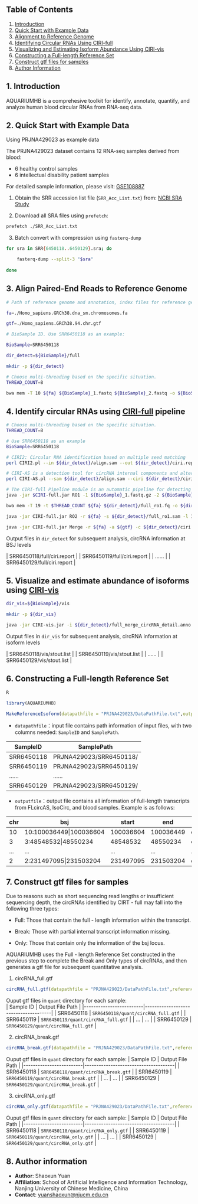 


## Table of Contents

1. [Introduction](#1-introduction)  
2. [Quick Start with Example Data](#2-quick-start-with-example-data)  
3. [Alignment to Reference Genome](#3-alignment-to-reference-genome)  
4. [Identifying Circular RNAs Using CIRI-full](#4-identifying-circular-rnas-using-ciri-full)  
5. [Visualizing and Estimating Isoform Abundance Using CIRI-vis](#5-visualizing-and-estimating-isoform-abundance-using-ciri-vis)  
6. [Constructing a Full-length Reference Set](#6-constructing-a-full-length-reference-set)
7. [Construct gtf files for samples](#7-construct-gtf-files-for-samples)
8. [Author Information](#8-author-information)

## 1. Introduction

AQUARIUMHB is a comprehesive toolkit for identify, annotate, quantify, and analyze human blood circular RNAs from RNA-seq data. 

## 2. Quick Start with Example Data

Using PRJNA429023 as example data

The PRJNA429023 dataset contains 12 RNA-seq samples derived from blood:

- 6 healthy control samples  
- 6 intellectual disability patient samples  

For detailed sample information, please visit:  [GSE108887](https://www.ncbi.nlm.nih.gov/geo/query/acc.cgi?acc=GSE108887)

1. Obtain the SRR accession list file (`SRR_Acc_List.txt`) from:   [NCBI SRA Study](https://www.ncbi.nlm.nih.gov/Traces/study/?acc=PRJNA429023&o=acc_s%3Aa)  

2. Download all SRA files using ```prefetch```:  
   
```bash
prefetch ./SRR_Acc_List.txt
```

3. Batch convert with compression using ```fasterq-dump```
   
```bash
for sra in SRR{6450118..6450129}.sra; do

	fasterq-dump --split-3 "$sra" 
	   
done
```

## 3. Align Paired-End Reads to Reference Genome

```bash
# Path of reference genome and annotation, index files for reference genome must made first using `bwa index`

fa=./Homo_sapiens.GRCh38.dna_sm.chromosomes.fa

gtf=./Homo_sapiens.GRCh38.94.chr.gtf

# BioSample ID. Use SRR6450118 as an example:

BioSample=SRR6450118

dir_detect=${BioSample}/full

mkdir -p ${dir_detect}

# Choose multi-threading based on the specific situation.
THREAD_COUNT=8 

bwa mem -T 10 ${fa} ${BioSample}_1.fastq ${BioSample}_2.fastq -o ${BioSample}/full/align.sam -t $THREAD_COUNT

```

## 4. Identify circular RNAs using [CIRI-full](https://ciri-cookbook.readthedocs.io/en/latest/CIRI-full.html#) pipeline

```bash
# Choose multi-threading based on the specific situation.
THREAD_COUNT=8 

# Use SRR6450118 as an example
BioSample=SRR6450118

# CIRI2: Circular RNA identification based on multiple seed matching
perl CIRI2.pl --in ${dir_detect}/align.sam --out ${dir_detect}/ciri.report --ref_file ${fa} --anno ${gtf} --thread_num $THREAD_COUNT

# CIRI-AS is a detection tool for circRNA internal components and alternative splicing events.
perl CIRI-AS.pl --sam ${dir_detect}/align.sam --ciri ${dir_detect}/ciri.report --out ${dir_detect}/as --ref_file ${fa} --anno ${gtf} --output_all yes

# The CIRI-full Pipeline module is an automatic pipeline for detecting and reconstructing circRNAs.
java -jar $CIRI-full.jar RO1 -1 ${BioSample}_1.fastq.gz -2 ${BioSample}_2.fastq.gz -o ${dir_detect}/full -t $THREAD_COUNT

bwa mem -T 19 -t $THREAD_COUNT ${fa} ${dir_detect}/full_ro1.fq -o ${dir_detect}/full_ro1.sam -t $THREAD_COUNT

java -jar CIRI-full.jar RO2 -r ${fa} -s ${dir_detect}/full_ro1.sam -l 150 -o ${dir_detect}/full

java -jar CIRI-full.jar Merge -r ${fa} -a ${gtf} -c ${dir_detect}/ciri.report -as ${dir_detect}/as_jav.list -ro ${dir_detect}/full_ro2_info.list -o ${dir_detect}/full

```

Output files in ```dir_detect```  for subsequent analysis, circRNA information at BSJ levels

| SRR6450118/full/ciri.report |
| SRR6450119/full/ciri.report |
| ......                      |
| SRR6450129/full/ciri.report |

## 5. Visualize and estimate abundance of isoforms using [CIRI-vis](https://ciri-cookbook.readthedocs.io/en/latest/CIRI-vis.html)

```bash
dir_vis=${BioSample}/vis

mkdir -p ${dir_vis}

java -jar CIRI-vis.jar -i ${dir_detect}/full_merge_circRNA_detail.anno -l ${dir_detect}/as_library_length.list -d ${dir_vis} -r ${fa} -min 1
```

Output files in ```dir_vis```  for subsequent analysis, circRNA information at isoform levels

| SRR6450118/vis/stout.list |
| SRR6450119/vis/stout.list |
| ......                    |
| SRR6450129/vis/stout.list |

## 6. Constructing a Full-length Reference Set

```r
R

library(AQUARIUMHB)

MakeReferenceIsoform(datapathfile = "PRJNA429023/DataPathFile.txt",outputfile = "ReferenceIsoformFinal.txt")
```

- `datapathfile`：input file contains path information of input files, with two columns needed: `SampleID` and `SamplePath`.

| SampleID   | SamplePath                    |
|------------|-------------------------------|
| SRR6450118 | PRJNA429023/SRR6450118/       |
| SRR6450119 | PRJNA429023/SRR6450119/       |
| ......     | ......                        |
| SRR6450129 | PRJNA429023/SRR6450129/       |


- `outputfile`：output file contains all information of full-length transcripts from FLcircAS, IsoCirc, and blood samples. Example is as follows:

| chr  | bsj                     | start     | end       | isoformID                                                         | strand | exon_count | exon_length | exon_total_length | ReferenceSource                                          |
|------|-------------------------|-----------|-----------|-------------------------------------------------------------------|--------|------------|-------------|-------------------|----------------------------------------------------------|
| 10   | 10:100036449\|100036604 | 100036604 | 100036449 | chr10\|100036449\|100036604\|+                                    | +      | 1          | 156         | 156               | FLcircAS_Liver                                           |
| 3    | 3:48548532\|48550234    | 48548532  | 48550234  | chr3\|48548532,48549864,48550118\|48548537,48549960,48550234\|-   | -      | 3          | 6,97,117    | 220               | Full                                                     |
| ...  | ...                     | ...       | ...       | ...                                                               | ...    | ...        | ...         | ...               | ...                                                      |
| 2    | 2:231497095\|231503204  | 231497095 | 231503204 | chr2\|231497095,231503081\|231497252,231503204\|-                 | -      | 2          | 158,124     | 282               | Full,FLcircAS_HeLa,IsoCirc_SkeletalMuscle,IsoCirc_Testis |

## 7. Construct gtf files for samples
Due to reasons such as short sequencing read lengths or insufficient sequencing depth, the circRNAs identified by CIRT - full may fall into the following three types:

- Full: Those that contain the full - length information within the transcript.

- Break: Those with partial internal transcript information missing.

- Only: Those that contain only the information of the bsj locus.

AQUARIUMHB uses the Full - length Reference Set constructed in the previous step to complete the Break and Only types of circRNAs, and then generates a gtf file for subsequent quantitative analysis.

1. circRNA_full.gtf
```R
circRNA_full.gtf(datapathfile = "PRJNA429023/DataPathFile.txt",referencefile = "ReferenceIsoformFinal.txt")

```
Ouput gtf files in `quant` directory for each sample:  
| Sample ID               | Output File Path                     |
|-------------------------|--------------------------------------|
| SRR6450118              | `SRR6450118/quant/circRNA_full.gtf`  |
| SRR6450119              | `SRR6450119/quant/circRNA_full.gtf`  |
| ...                     | ...                                  |
| SRR6450129              | `SRR6450129/quant/circRNA_full.gtf`  |

2. circRNA_break.gtf
```R
circRNA_break.gtf(datapathfile = "PRJNA429023/DataPathFile.txt",referencefile = "ReferenceIsoformFinal.txt")

```
Ouput gtf files in `quant` directory for each sample:
| Sample ID               | Output File Path                     |
|-------------------------|--------------------------------------|
| SRR6450118              | `SRR6450118/quant/circRNA_break.gtf` |
| SRR6450119              | `SRR6450119/quant/circRNA_break.gtf` |
| ...                     | ...                                  |
| SRR6450129              | `SRR6450129/quant/circRNA_break.gtf` |

3. circRNA_only.gtf  
```R
circRNA_only.gtf(datapathfile = "PRJNA429023/DataPathFile.txt",referencefile = "ReferenceIsoformFinal.txt")

```
Ouput gtf files in `quant` directory for each sample:
| Sample ID               | Output File Path                     |
|-------------------------|--------------------------------------|
| SRR6450118              | `SRR6450118/quant/circRNA_only.gtf`  |
| SRR6450119              | `SRR6450119/quant/circRNA_only.gtf`  |
| ...                     | ...                                  |
| SRR6450129              | `SRR6450129/quant/circRNA_only.gtf`  |

## 8. Author information

* **Author**: Shaoxun Yuan  
* **Affiliation**: School of Artificial Intelligence and Information Technology, Nanjing University of Chinese Medicine, China  
* **Contact**: [yuanshaoxun@njucm.edu.cn](mailto:yuanshaoxun@njucm.edu.cn)  

